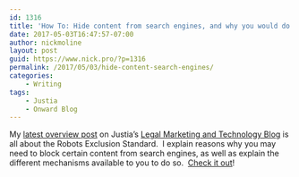 ```yaml
---
id: 1316
title: 'How To: Hide content from search engines, and why you would do it'
date: 2017-05-03T16:47:57-07:00
author: nickmoline
layout: post
guid: https://www.nick.pro/?p=1316
permalink: /2017/05/03/hide-content-search-engines/
categories:
    - Writing
tags:
    - Justia
    - Onward Blog
---
```

My [latest overview post](https://onward.justia.com/2017/05/02/robots-exclusion-standard/) on Justia&#8217;s [Legal Marketing and Technology Blog](https://onward.justia.com/) is all about the Robots Exclusion Standard.  I explain reasons why you may need to block certain content from search engines, as well as explain the different mechanisms available to you to do so.  [Check it out](https://onward.justia.com/2017/05/02/robots-exclusion-standard/)!